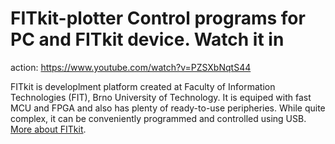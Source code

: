 # FITkit-plotter Control programs for PC and FITkit device. Watch it in 
action: https://www.youtube.com/watch?v=PZSXbNqtS44 

FITkit is developlment platform created at Faculty of Information 
Technologies (FIT), Brno University of Technology. It is equiped with 
fast MCU and FPGA and also has plenty of ready-to-use peripheries. While 
quite complex, it can be conveniently programmed and controlled using 
USB. <a href=http://merlin.fit.vutbr.cz/FITkit/en/uvod.html>More about 
FITkit</a>. 

